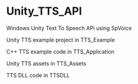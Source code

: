 # Unity_TTS_API

Windows Unity Text To Speech APi using SpVoice

Unity TTS example project in TTS_Example

C++ TTS example code in TTS_Application

Unity TTS assets in TTS_Assets

TTS DLL code in TTSDLL
